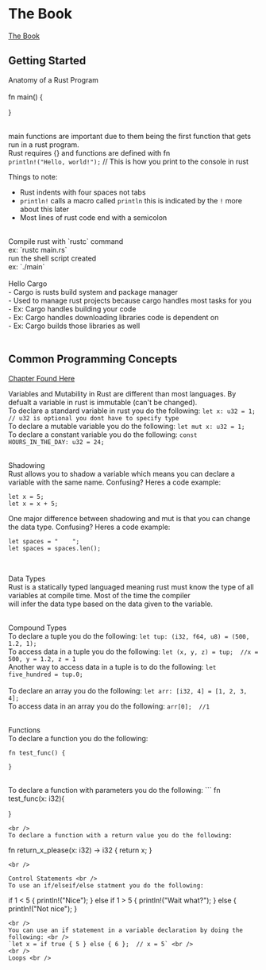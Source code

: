 # The Book

[The Book](https://doc.rust-lang.org/book/)

## Getting Started

Anatomy of a Rust Program <br />
<br />
fn main() {
            
}           
<br />

main functions are important due to them being the first function that gets run in a rust program. <br />
Rust requires {} and functions are defined with fn <br />
`println!("Hello, world!");` // This is how you print to the console in rust <br />

Things to note:
- Rust indents with four spaces not tabs
- `println!` calls a macro called `println` this is indicated by the `!` more about this later
- Most lines of rust code end with a semicolon
<br />
Compile rust with `rustc` command <br />
ex: `rustc main.rs` <br />
run the shell script created  <br />
ex: `./main`  <br />
<br />
Hello Cargo <br />
- Cargo is rusts build system and package manager                       <br />
- Used to manage rust projects because cargo handles most tasks for you <br />
- Ex: Cargo handles building your code                                  <br />
- Ex: Cargo handles downloading libraries code is dependent on          <br />
- Ex: Cargo builds those libraries as well                              <br />
<br />

## Common Programming Concepts

[Chapter Found Here](https://doc.rust-lang.org/book/ch03-01-variables-and-mutability.html) <br /> 

Variables and Mutability in Rust are different than most languages. By defualt a variable in rust is immutable (can't be changed). <br />
To declare a standard variable in rust you do the following: `let x: u32 = 1;   // u32 is optional you dont have to specify type` <br />
To declare a mutable variable you do the following: `let mut x: u32 = 1;` <br />
To declare a constant variable you do the following: `const HOURS_IN_THE_DAY: u32 = 24;` <br />
<br />

Shadowing <br />
Rust allows you to shadow a variable which means you can declare a variable with the same name. Confusing? Heres a code example: <br />
```
let x = 5;
let x = x + 5;
```
One major difference between shadowing and mut is that you can change the data type. Confusing? Heres a code example: <br />
```
let spaces = "    ";
let spaces = spaces.len();
```
<br />

Data Types <br />
Rust is a statically typed languaged meaning rust must know the type of all variables at compile time. Most of the time the compiler <br />
will infer the data type based on the data given to the variable. <br />
<br />

Compound Types <br />
To declare a tuple you do the following: `let tup: (i32, f64, u8) = (500, 1.2, 1);` <br />
To access data in a tuple you do the following: `let (x, y, z) = tup;  //x = 500, y = 1.2, z = 1` <br />
Another way to access data in a tuple is to do the following: `let five_hundred = tup.0;` <br />
<br />
To declare an array you do the following: `let arr: [i32, 4] = [1, 2, 3, 4];` <br />
To access data in an array you do the following: `arr[0];  //1` <br />
<br />

Functions <br />
To declare a function you do the following:
```
fn test_func() {

}
```
<br />
To declare a function with parameters you do the following:
```
fn test_func(x: i32){

}
```
<br />
To declare a function with a return value you do the following:
```
fn return_x_please(x: i32) -> i32 {
    return x;
}
```
<br />

Control Statements <br />
To use an if/elseif/else statment you do the following:
```
if 1 < 5 {
    println!("Nice");
} else if 1 > 5 {
    println!("Wait what?");
} else {
    println!("Not nice");
}

```
<br />
You can use an if statement in a variable declaration by doing the following: <br />
`let x = if true { 5 } else { 6 };  // x = 5` <br />
<br />
Loops <br />

